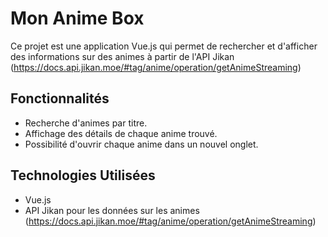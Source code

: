 # Mon Anime Box

Ce projet est une application Vue.js qui permet de rechercher et d'afficher des informations sur des animes à partir de l'API Jikan (https://docs.api.jikan.moe/#tag/anime/operation/getAnimeStreaming)

## Fonctionnalités

- Recherche d'animes par titre.
- Affichage des détails de chaque anime trouvé.
- Possibilité d'ouvrir chaque anime dans un nouvel onglet.


## Technologies Utilisées

- Vue.js
- API Jikan pour les données sur les animes (https://docs.api.jikan.moe/#tag/anime/operation/getAnimeStreaming)
